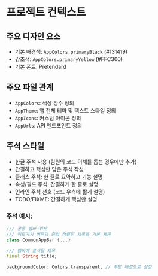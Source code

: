 # 프로젝트 컨텍스트

## 주요 디자인 요소
- 기본 배경색: `AppColors.primaryBlack` (#131419)
- 강조색: `AppColors.primaryYellow` (#FFC300)
- 기본 폰트: Pretendard

## 주요 파일 관계
- `AppColors`: 색상 상수 정의
- `AppTheme`: 앱 전체 테마 및 텍스트 스타일 정의
- `AppIcons`: 커스텀 아이콘 정의
- `AppUrls`: API 엔드포인트 정의

## 주석 스타일
- 한글 주석 사용 (팀원의 코드 이해를 돕는 경우에만 추가)
- 간결하고 핵심만 담은 주석 작성
- 클래스 주석: 한 줄로 요약하고 기능 설명
- 속성/필드 주석: 간결하게 한 줄로 설명
- 인라인 주석 선호 (코드 우측에 짧게 설명)
- TODO/FIXME: 간결하게 핵심만 설명

### 주석 예시:
```dart
/// 공통 앱바 위젯
/// 뒤로가기 버튼과 중앙 정렬된 제목을 기본 제공
class CommonAppBar {...}

/// 앱바에 표시될 제목
final String title;

backgroundColor: Colors.transparent, // 투명 배경으로 설정